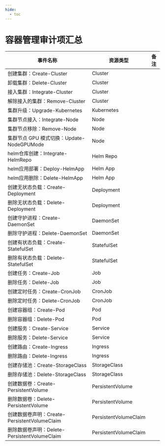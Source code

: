 ```yaml
---
hide:
  - toc
---
```


# 容器管理审计项汇总

| 事件名称 | 资源类型 | 备注 |
| --- | --- | --- |
| 创建集群：Create-Cluster | Cluster | |
| 卸载集群：Delete-Cluster | Cluster | |
| 接入集群：Integrate-Cluster | Cluster | |
| 解除接入的集群：Remove-Cluster | Cluster | |
| 集群升级：Upgrade-Kubernetes | Kubernetes | |
| 集群节点接入：Integrate-Node | Node | |
| 集群节点移除：Remove-Node | Node | |
| 集群节点 GPU 模式切换：Update-NodeGPUMode | Node | |
| helm仓库创建：Integrate-HelmRepo | Helm Repo | |
| helm应用部署：Deploy-HelmApp | Helm App | |
| helm应用删除：Delete-HelmApp | Helm App | |
| 创建无状态负载：Create-Deployment | Deployment | |
| 删除无状态负载：Delete-Deployment | Deployment | |
| 创建守护进程：Create-DaemonSet | DaemonSet | |
| 删除守护进程：Delete-DaemonSet | DaemonSet | |
| 创建有状态负载：Create-StatefulSet | StatefulSet | |
| 删除有状态负载：Delete-StatefulSet | StatefulSet | |
| 创建任务：Create-Job | Job | |
| 删除任务：Delete-Job | Job | |
| 创建定时任务：Create-CronJob | CronJob | |
| 删除定时任务：Delete-CronJob | CronJob | |
| 创建容器组：Create-Pod | Pod | |
| 删除容器组：Delete-Pod | Pod | |
| 创建服务：Create-Service | Service | |
| 删除服务：Delete-Service | Service | |
| 创建路由：Create-Ingress | Ingress | |
| 删除路由：Delete-Ingress | Ingress | |
| 创建存储池：Create-StorageClass | StorageClass | |
| 删除存储池：Delete-StorageClass | StorageClass | |
| 创建数据卷：Create-PersistentVolume | PersistentVolume | |
| 删除数据卷：Delete-PersistentVolume | PersistentVolume | |
| 创建数据卷声明：Create-PersistentVolumeClaim | PersistentVolumeClaim | |
| 删除数据卷声明：Delete-PersistentVolumeClaim | PersistentVolumeClaim | |